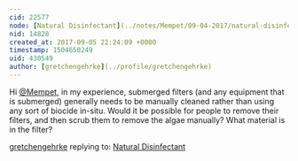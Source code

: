 ```yaml
---
cid: 22577
node: [Natural Disinfectant](../notes/Mempet/09-04-2017/natural-disinfectant)
nid: 14828
created_at: 2017-09-05 22:24:09 +0000
timestamp: 1504650249
uid: 430549
author: [gretchengehrke](../profile/gretchengehrke)
---
```


Hi [@Mempet](/profile/Mempet), in my experience, submerged filters (and any equipment that is submerged) generally needs to be manually cleaned rather than using any sort of biocide in-situ. Would it be possible for people to remove their filters, and then scrub them to remove the algae manually? What material is in the filter?

[gretchengehrke](../profile/gretchengehrke) replying to: [Natural Disinfectant](../notes/Mempet/09-04-2017/natural-disinfectant)


